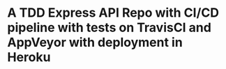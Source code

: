 # A TDD Express API Repo with CI/CD pipeline with tests on TravisCI and AppVeyor with deployment in Heroku
